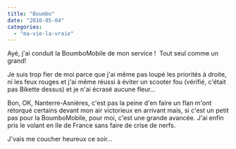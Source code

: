 ```yaml
---
title: "Boumbo"
date: "2010-05-04"
categories: 
  - "ma-vie-la-vraie"
---
```


Ayé, j'ai conduit la BoumboMobile de mon service !  Tout seul comme un grand!

Je suis trop fier de moi parce que j'ai même pas loupé les priorités à droite, ni les feux rouges et j'ai même réussi à éviter un scooter fou (vérifié, c'était pas Bikette dessus) et je n'ai écrasé aucune fleur...

Bon, OK, Nanterre-Asnières, c'est pas la peine d'en faire un flan m'ont rétorqué certains devant mon air victorieux en arrivant mais, si c'est un petit pas pour la BoumboMobile, pour moi, c'est une grande avancée. J'ai enfin pris le volant en Ile de France sans faire de crise de nerfs.

J'vais me coucher heureux ce soir...
